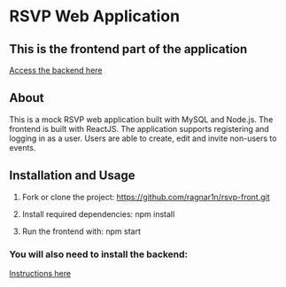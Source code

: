 # RSVP Web Application

## This is the frontend part of the application

[Access the backend here](https://github.com/HasieEST/Mock-RSVP-backend)

## About

This is a mock RSVP web application built with MySQL and Node.js. The frontend is built with ReactJS.
The application supports registering and logging in as a user. Users are able to create, edit and invite non-users to events.

## Installation and Usage

1. Fork or clone the project:
  https://github.com/ragnar1n/rsvp-front.git
   
2. Install required dependencies:
  npm install
   
3. Run the frontend with:
  npm start

### You will also need to install the backend:
[Instructions here](https://github.com/HasieEST/Mock-RSVP-backend#installation)
